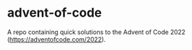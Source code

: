 # advent-of-code

A repo containing quick solutions to the Advent of Code 2022 (https://adventofcode.com/2022).
